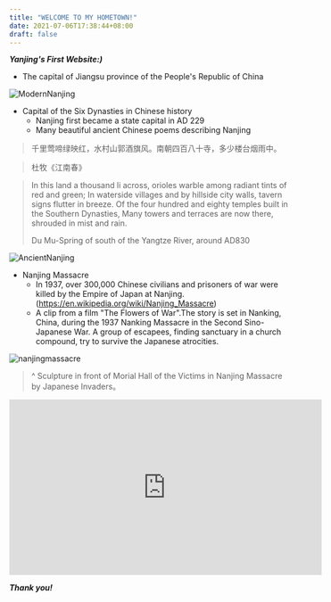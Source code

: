 ```yaml
---
title: "WELCOME TO MY HOMETOWN!"
date: 2021-07-06T17:38:44+08:00
draft: false
---
```


_**Yanjing's First Website:)**_

- The capital of Jiangsu province of the People's Republic of China

![ModernNanjing](ModernNanjing.jpg)

- Capital of the Six Dynasties in Chinese history
    - Nanjing first became a state capital in AD 229
    - Many beautiful ancient Chinese poems describing Nanjing
> 千里莺啼绿映红，水村山郭酒旗风。南朝四百八十寺，多少楼台烟雨中。

> 杜牧《江南春》

> In this land a thousand li across, orioles warble among radiant tints of red and green;
In waterside villages and by hillside city walls, tavern signs flutter in breeze.
Of the four hundred and eighty temples built in the Southern Dynasties,
Many towers and terraces are now there, shrouded in mist and rain.
> 
> Du Mu-Spring of south of the Yangtze River, around AD830

![AncientNanjing](ancientnanjing.jpg)

- Nanjing Massacre
    - In 1937, over 300,000 Chinese civilians and prisoners of war were killed by the Empire of Japan at Nanjing.(https://en.wikipedia.org/wiki/Nanjing_Massacre)
    - A clip from a film "The Flowers of War".The story is set in Nanking, China, during the 1937 Nanking Massacre in the Second Sino-Japanese War. A group of escapees, finding sanctuary in a church compound, try to survive the Japanese atrocities.

![nanjingmassacre](nanjingmassacre.jpeg)
> ^ Sculpture in front of Morial Hall of the Victims in Nanjing Massacre by Japanese Invaders。

<iframe width="560" height="315" src="https://www.youtube.com/embed/PZLvolPYa8k" title="YouTube video player" frameborder="0" allow="accelerometer; autoplay; clipboard-write; encrypted-media; gyroscope; picture-in-picture" allowfullscreen></iframe>

_**Thank you!**_
